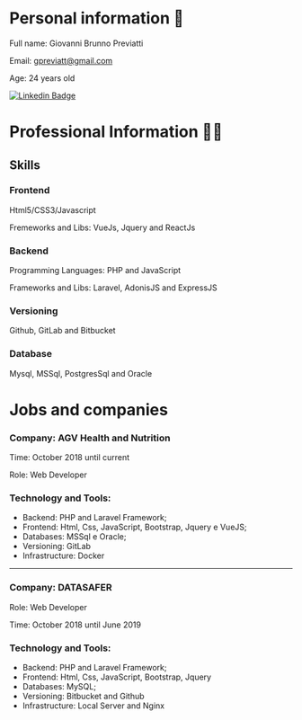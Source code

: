# Personal information 👨

Full name: Giovanni Brunno Previatti

Email: gpreviatt@gmail.com

Age: 24 years old

[![Linkedin Badge](https://img.shields.io/badge/-LinkedIn-blue?style=flat-square&logo=Linkedin&logoColor=white&link=https://www.linkedin.com/in/felipefialho)](https://www.linkedin.com/in/giovanni-b-previatti-32227011a)

# Professional Information 👨‍💻

## Skills

### Frontend
Html5/CSS3/Javascript

Fremeworks and Libs: VueJs, Jquery and ReactJs

### Backend
Programming Languages: PHP and JavaScript

Frameworks and Libs: Laravel, AdonisJS and ExpressJS

### Versioning
Github, GitLab and Bitbucket

### Database
Mysql, MSSql, PostgresSql and Oracle

# Jobs and companies

### Company: AGV Health and Nutrition

 Time: October 2018 until current
 
 Role: Web Developer

### Technology and Tools:

- Backend: PHP and Laravel Framework;
- Frontend: Html, Css, JavaScript, Bootstrap, Jquery e VueJS;
- Databases: MSSql e Oracle;
- Versioning: GitLab
- Infrastructure: Docker

---

### Company: DATASAFER

Role: Web Developer

Time: October 2018 until June 2019

### Technology and Tools:

- Backend: PHP and Laravel Framework;
- Frontend: Html, Css, JavaScript, Bootstrap, Jquery
- Databases: MySQL;
- Versioning: Bitbucket and Github
- Infrastructure: Local Server and Nginx
